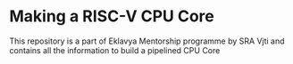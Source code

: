 # Making a RISC-V CPU Core

This repository is a part of Eklavya Mentorship programme by SRA Vjti and contains all the information to build a pipelined CPU Core

